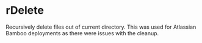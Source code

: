 rDelete
=======

Recursively delete files out of current directory. This was used for Atlassian Bamboo deployments as there were issues with the cleanup.
